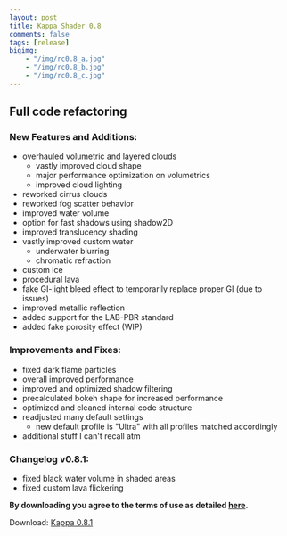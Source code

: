 ```yaml
---
layout: post
title: Kappa Shader 0.8
comments: false
tags: [release]
bigimg: 
    - "/img/rc0.8_a.jpg"
    - "/img/rc0.8_b.jpg"
    - "/img/rc0.8_c.jpg"
---
```


<h2>Full code refactoring</h2>

<h3>New Features and Additions:</h3>

  * overhauled volumetric and layered clouds
    * vastly improved cloud shape
    * major performance optimization on volumetrics
    * improved cloud lighting
  * reworked cirrus clouds
  * reworked fog scatter behavior
  * improved water volume
  * option for fast shadows using shadow2D
  * improved translucency shading
  * vastly improved custom water
    * underwater blurring
    * chromatic refraction
  * custom ice
  * procedural lava
  * fake GI-light bleed effect to temporarily replace proper GI (due to issues)
  * improved metallic reflection
  * added support for the LAB-PBR standard
  * added fake porosity effect (WIP)

<h3>Improvements and Fixes:</h3>

  * fixed dark flame particles
  * overall improved performance
  * improved and optimized shadow filtering
  * precalculated bokeh shape for increased performance
  * optimized and cleaned internal code structure
  * readjusted many default settings
     * new default profile is "Ultra" with all profiles matched accordingly
  * additional stuff I can't recall atm

<h3>Changelog v0.8.1:</h3>

  * fixed black water volume in shaded areas
  * fixed custom lava flickering

**By downloading you agree to the terms of use as detailed [here](https://github.com/rre36/kappa_shader_web/blob/master/LICENSE).**

Download: [Kappa 0.8.1](https://github.com/rre36/kappa_shader_web/releases/download/v0.8.1/Kappa_rc0.8.1.zip)
